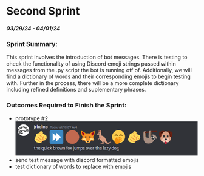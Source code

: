 # Second Sprint
#### ***03/29/24 - 04/01/24***

### Sprint Summary:
This sprint involves the introduction of bot messages. There is testing to check the functionality of using Discord emoji strings passed within messages from the .py script the bot is running off of. Additionally, we will find a dictionary of words and their corresponding emojis to begin testing with. Further in the process, there will be a more complete dictionary including refined definitions and suplementary phrases.

### Outcomes Required to Finish the Sprint:
  - prototype #2 ![Manual Prototype 2](../Images/manual_prototype2.png)
  - send test message with discord formatted emojis
  - test dictionary of words to replace with emojis

